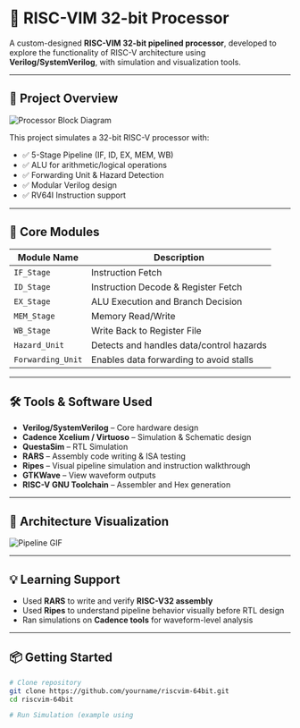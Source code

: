 # 🧠 RISC-VIM 32-bit Processor

A custom-designed **RISC-VIM 32-bit pipelined processor**, developed to explore the functionality of RISC-V architecture using **Verilog/SystemVerilog**, with simulation and visualization tools.

---

## 📸 Project Overview

![Processor Block Diagram](images/block_diagram.png)

This project simulates a 32-bit RISC-V processor with:

- ✅ 5-Stage Pipeline (IF, ID, EX, MEM, WB)
- ✅ ALU for arithmetic/logical operations
- ✅ Forwarding Unit & Hazard Detection
- ✅ Modular Verilog design
- ✅ RV64I Instruction support

---

## 🧩 Core Modules

| Module Name        | Description                                   |
|--------------------|-----------------------------------------------|
| `IF_Stage`         | Instruction Fetch                             |
| `ID_Stage`         | Instruction Decode & Register Fetch           |
| `EX_Stage`         | ALU Execution and Branch Decision             |
| `MEM_Stage`        | Memory Read/Write                             |
| `WB_Stage`         | Write Back to Register File                   |
| `Hazard_Unit`      | Detects and handles data/control hazards      |
| `Forwarding_Unit`  | Enables data forwarding to avoid stalls       |

---

## 🛠️ Tools & Software Used

- **Verilog/SystemVerilog** – Core hardware design  
- **Cadence Xcelium / Virtuoso** – Simulation & Schematic design  
- **QuestaSim** – RTL Simulation  
- **RARS** – Assembly code writing & ISA testing  
- **Ripes** – Visual pipeline simulation and instruction walkthrough  
- **GTKWave** – View waveform outputs  
- **RISC-V GNU Toolchain** – Assembler and Hex generation  

---

## 📐 Architecture Visualization

![Pipeline GIF](images/pipeline.gif)

---

## 💡 Learning Support

- Used **RARS** to write and verify **RISC-V32 assembly**
- Used **Ripes** to understand pipeline behavior visually before RTL design
- Ran simulations on **Cadence tools** for waveform-level analysis

---

## 📦 Getting Started

```bash
# Clone repository
git clone https://github.com/yourname/riscvim-64bit.git
cd riscvim-64bit

# Run Simulation (example using
